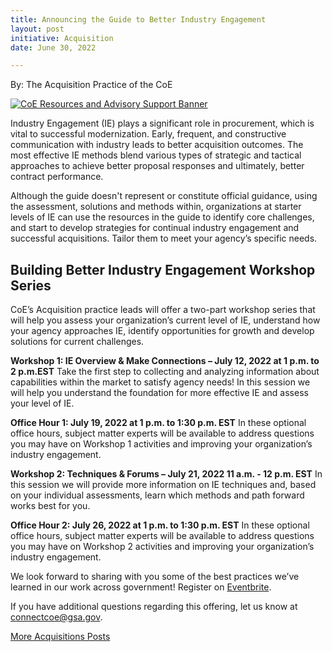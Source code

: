 ```yaml
---
title: Announcing the Guide to Better Industry Engagement
layout: post
initiative: Acquisition
date: June 30, 2022

---
```

By: The Acquisition Practice of the CoE

<a href="{{site.baseurl}}/images/ResourcesAdvisorySupportBanner.png" target="_blank" rel="noopener noreferrer">
<img src="{{site.baseurl}}/images/ResourcesAdvisorySupportBanner.png" alt="CoE Resources and Advisory Support Banner"></a>

Industry Engagement (IE) plays a significant role in procurement, which is vital to successful modernization. Early, frequent, and constructive communication with industry leads to better acquisition outcomes. The most effective IE methods blend various types of strategic and tactical approaches to achieve better proposal responses and ultimately, better contract performance.

<!-- As part of our new [Resources & Advisory Support collection](https://coe.gsa.gov/2022/05/20/coe-update-4.html), the CoE’s Acquisition practice has created a [Guide to Building Effective Industry Engagement](https://coe.gsa.gov/docs/BuildingEffectiveIndustryEngagementGuide.pdf) to help prepare organizations across government to develop and improve Industry Engagement (IE) in relation to IT modernization. We developed this guide based on our experiences working with procurement professionals across the federal government.  -->

Although the guide doesn't represent or constitute official guidance, using the assessment, solutions and methods within, organizations at starter levels of IE can use the resources in the guide to identify core challenges, and start to develop strategies for continual industry engagement and successful acquisitions. Tailor them to meet your agency’s specific needs.  

## Building Better Industry Engagement Workshop Series
CoE’s Acquisition practice leads will offer a two-part workshop series that will help you assess your organization’s current level of IE, understand how your agency approaches IE, identify opportunities for growth and develop solutions for current challenges. 

**Workshop 1: IE Overview & Make Connections – July 12, 2022 at 1 p.m. to 2 p.m.EST**
Take the first step to collecting and analyzing information about capabilities within the market to satisfy agency needs! In this session we will help you understand the foundation for more effective IE and assess your level of IE.  

**Office Hour 1: July 19, 2022 at 1 p.m. to 1:30 p.m. EST**
In these optional office hours, subject matter experts will be available to address questions you may have on Workshop 1 activities and improving your organization’s industry engagement. 

**Workshop 2: Techniques & Forums – July 21, 2022 11 a.m. - 12 p.m. EST**
In this session we will provide more information on IE techniques and, based on your individual assessments, learn which methods and path forward works best for you.

**Office Hour 2: July 26, 2022 at 1 p.m. to 1:30 p.m. EST**
In these optional office hours, subject matter experts will be available to address questions you may have on Workshop 2 activities and improving your organization’s industry engagement.

We look forward to sharing with you some of the best practices we’ve learned in our work across government! Register on [Eventbrite](https://www.eventbrite.com/e/acq-coe-industry-engagement-resources-advisory-support-tickets-377457143477).

If you have additional questions regarding this offering, let us know at [connectcoe@gsa.gov](mailto:connectcoe@gsa.gov). 


<a href="{{site.baseurl}}/coe/acquisitions.html#coe-updates" class="usa-button">More Acquisitions Posts</a>
